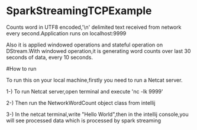 # SparkStreamingTCPExample

Counts word in UTF8 encoded,'\n' delimited text received from network every second.Application runs on localhost:9999

Also it is applied windowed operations and stateful operation on DStream.With windowed operation,it is generating word counts over last 30 seconds of data, every 10 seconds.

#How to run

To run this on your local machine,firstly you need to run a Netcat server.

1-) To run Netcat server,open terminal and execute 'nc -lk 9999' 

2-) Then run  the NetworkWordCount object class from intellij

3-) In the netcat terminal,write "Hello World",then in the intellij console,you will see processed data which is processed by
spark streaming
